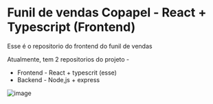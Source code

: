 # Funil de vendas Copapel - React + Typescript (Frontend)

Esse é o repositorio do frontend do funil de vendas

Atualmente, tem 2 repositorios do projeto -
  - Frontend - React + typescrit (esse)
  - Backend - Node,js + express


![image](https://github.com/user-attachments/assets/311874f9-0e2c-4e3a-91b6-0b0ee074237b)

